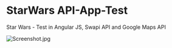 # StarWars API-App-Test

Star Wars - Test in Angular JS, Swapi API and Google Maps API    

![Screenshot.jpg](http://ipelengtechnologies.co.za/tests/Screenshot.jpg)

